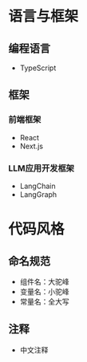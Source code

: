 # 语言与框架
## 编程语言
- TypeScript
## 框架
### 前端框架
- React
- Next.js
### LLM应用开发框架
- LangChain
- LangGraph

# 代码风格
## 命名规范
- 组件名：大驼峰
- 变量名：小驼峰
- 常量名：全大写
## 注释
- 中文注释

